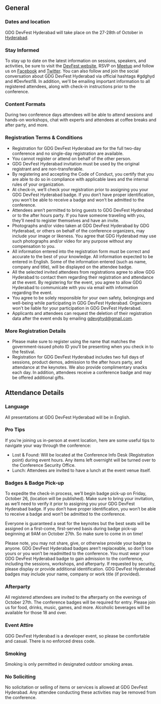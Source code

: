 ## General

### Dates and location

GDG DevFest Hyderabad will take place on the 27-28th of October in [Hyderabad](https://goo.gl/maps/nqW8MzCZv4S2).

### Stay Informed

To stay up to date on the latest information on sessions, speakers, and activities, be sure to visit the [DevFest website](https://devfest.gdghyderabad.in/), RSVP on [Meetup]( https://www.meetup.com/GDGHyderabad/) and follow us on [Facebook](https://www.facebook.com/gdghyd//) and [Twitter](https://twitter.com/gdg_hyd). You can also follow and join the social conversation about GDG DevFest Hyderabad via official hashtags #gdghyd and #Devfest18. In addition, we'll be emailing important information to all registered attendees, along with check-in instructions prior to the conference.

### Content Formats

During two conference days attendees will be able to attend sessions and hands-on workshops, chat with experts and attendees at coffee breaks and after party, and more.

### Registration Terms & Conditions

- Registration for GDG DevFest Hyderabad are for the full two-day conference and no single-day registration are available.
- You cannot register or attend on behalf of the other person.
- GDG DevFest Hyderabad invitation must be used by the original registrant and are non-transferable.
- By registering and accepting the Code of Conduct, you certify that you are able to do so in compliance with applicable laws and the internal rules of your organization.
- At check-in, we’ll check your registration prior to assigning you your GDG DevFest Hyderabad badge. If you don’t have proper identification, you won’t be able to receive a badge and won’t be admitted to the conference.
- Attendees aren’t permitted to bring guests to GDG DevFest Hyderabad or to the after hours party. If you have someone traveling with you, they’ll need to register themselves and have an invite.
- Photographs and/or video taken at GDG DevFest Hyderabad by GDG Hyderabad, or others on behalf of the conference organizers, may include your image or likeness. You agree that GDG Hyderabad may use such photographs and/or video for any purpose without any compensation to you.
- All information entered into the registration form must be correct and accurate to the best of your knowledge. All information expected to be entered in English. Some of the information entered (such as name, company and title), will be displayed on the attendee badge.
- All the selected invited attendees from registrations agree to allow GDG Hyderabad to contact them regarding their registration and attendance at the event. By registering for the event, you agree to allow GDG Hyderabad to communicate with you via email with information regarding the event.
- You agree to be solely responsible for your own safety, belongings and well-being while participating in GDG DevFest Hyderabad. Organizers won't be liable for your participation in GDG DevFest Hyderabad.
- Applicants and attendees can request the deletion of their registration data after the event ends by emailing [gdevghyd@gmail.com](mailto:gdevghyd@gmail.com).

### More Registration Details

- Please make sure to register using the name that matches the government-issued photo ID you’ll be presenting when you check in to the festival.
- Registration for GDG DevFest Hyderabad includes two full days of sessions, product demos, admission to the after hours party, and attendance at the keynotes. We also provide complimentary snacks each day. In addition, attendees receive a conference badge and may be offered additional gifts.

## Attendance Details

### Language

All presentations at GDG DevFest Hyderabad will be in English.

### Pro Tips

If you’re joining us in-person at event location, here are some useful tips to navigate your way through the conference:

- Lost & Found: Will be located at the Conference Info Desk (Registration point) during event hours. Any items left overnight will be turned over to the Conference Security Office.
- Lunch: Attendees are invited to have a lunch at the event venue itself.


### Badges & Badge Pick-up

To expedite the check-in process, we’ll begin badge pick-up on Friday, October 26, (location will be published). Make sure to bring your invitation, as we’ll need to verify it prior to assigning you your GDG DevFest Hyderabad badge. If you don’t have proper identification, you won’t be able to receive a badge and won’t be admitted to the conference.

Everyone is guaranteed a seat for the keynotes but the best seats will be assigned on a first-come, first-served basis during badge pick-up beginning at 9AM on October 27th. So make sure to come in on time!

Please note, you may not share, give, or otherwise provide your badge to anyone. GDG DevFest Hyderabad badges aren’t replaceable, so don't lose yours or you won’t be readmitted to the conference. You must wear your GDG DevFest Hyderabad badge to gain admission to the conference, including the sessions, workshops, and afterparty. If requested by security, please display or provide additional identification. GDG DevFest Hyderabad badges may include your name, company or work title (if provided).


### Afterparty

All registered attendees are invited to the afterparty on the evenings of October 27th. The conference badges will be required for entry. Please join us for food, drinks, music, games, and more. Alcoholic beverages will be available for those 18 and over.


### Event Attire

GDG DevFest Hyderabad is a developer event, so please be comfortable and casual. There is no enforced dress code.


### Smoking

Smoking is only permitted in designated outdoor smoking areas.

### No Soliciting

No solicitation or selling of items or services is allowed at GDG DevFest Hyderabad. Any attendee conducting these activities may be removed from the conference.
